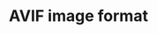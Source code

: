---
title: "AVIF image format"
description: "A modern image format based on the AV1 video format."
category: image
keywords: image,img,AVIF
tags: performance
last_test_date: "2021-05-14"
test_url: "/tests/images.html"
test_results_url: "https://app.emailonacid.com/app/acidtest/d69Dg0BGvV5zAiHI1fjKX6BDulsODM8eYdKO9QVxlNuUL/list"
stats: {
  apple-mail: {
    macos: {
      "11": "n",
      "12": "n",
      "13": "n",
      "13.1": "y #2"
    },
    ios: {
      "11": "n",
      "12": "n",
      "13": "n",
      "14": "n",
      "16.2": "y #2"
    }
  },
  gmail: {
    desktop-webmail: {
      "2021-01": "n",
      "2023-01": "y #3"
    },
    ios: {
      "2021-01": "n",
      "2023-01": "y #3"
    },
    android: {
      "2021-01": "n"
    },
    mobile-webmail: {
      "2021-01": "n",
      "2023-01": "y #3"
    }
  },
  orange: {
    desktop-webmail: {
      "2021-01":"y #1"
    },
    ios: {
      "2021-01":"n"
    },
    android: {
      "2021-05":"y"
    }
  },
  outlook: {
    windows: {
      "2007": "n",
      "2010": "n",
      "2013": "n",
      "2016": "n",
      "2019": "n"
    },
    windows-mail: {
      "2021-01": "n"
    },
    macos: {
      "2021-01": "n",
      "2023-01": "y #2"
    },
    outlook-com: {
      "2021-01": "y #1"
    },
    ios: {
      "2021-01": "n",
      "2023-01": "y #2"
    },
    android: {
      "4.2116.0": "y #1"
    }
  },
  yahoo: {
    desktop-webmail: {
      "2021-01": "y #1"
    },
    ios: {
      "2021-01": "n",
      "2023-01": "y #2"
    },
    android: {
      "6.27": "y #1"
    }
  },
  aol: {
    desktop-webmail: {
      "2021-01": "y #1"
    },
    ios: {
      "2021-01": "n",
      "2023-01": "y #2"
    },
    android: {
      "2021-05": "y #1"
    }
  },
  samsung-email: {
    android: {
      "6.1.31.2": "n"
    }
  },
  sfr: {
    desktop-webmail: {
      "2021-01":"y #1"
    },
    ios: {
      "2021-01":"n"
    },
    android: {
      "2021-05":"y #1"
    }
  },
  thunderbird: {
    macos: {
      "78.10": "n",
      "102.6": "y #2"
    }
  },
  protonmail: {
    desktop-webmail: {
      "2021-01":"y #1"
    },
    ios: {
      "2021-05":"n",
      "2023-01":"n"
    },
    android: {
      "2021-01":"y #1"
    }
  },
  hey: {
    desktop-webmail: {
      "2021-05":"n"
    }
  },
  mail-ru: {
    desktop-webmail: {
      "2021-01":"n",
      "2023-01":"n"
    }
  },
  fastmail: {
    desktop-webmail: {
      "2021-07": "n",
      "2023-01": "n"
    }
  },
  laposte: {
    desktop-webmail: {
      "2021-08": "y"
    }
  }
}
notes_by_num: {
  "1": "Support depends on browser and operating system support.",
  "2": "Does not support animated AVIF.",
  "3": "Converts still AVIF into a jpg and animated AVIF into a gif."
}
links: {
  "Can I use: AVIF image format":"https://caniuse.com/avif",
  "MDN: Image file type and format guide":"https://developer.mozilla.org/en-US/docs/Web/Media/Formats/Image_types",
  "avif.io: a free AVIF converter by Justin Schmitz and Niksa Sporin":"https://avif.io/"
}
---
